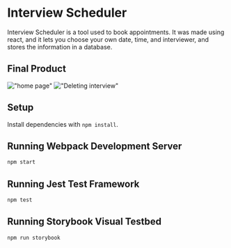 # Interview Scheduler
Interview Scheduler is a tool used to book appointments. It was made using react, and it lets you choose your own date, time, and interviewer, and stores the information in a database. 
## Final Product

!["home page"](https://github.com/Yonin408/Scheduler/blob/master/docs/Interview%20appointments%20page.png?raw=true)
!["Deleting interview"](https://github.com/Yonin408/Scheduler/blob/master/docs/Cancel%20interview.png?raw=true)

## Setup

Install dependencies with `npm install`.

## Running Webpack Development Server

```sh
npm start
```

## Running Jest Test Framework

```sh
npm test
```

## Running Storybook Visual Testbed

```sh
npm run storybook
```
